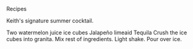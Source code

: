 Recipes

Keith's signature summer cocktail.

Two watermelon juice ice cubes
Jalapeño limeaid
Tequila
Crush the ice cubes into granita. Mix rest of ingredients. Light shake. Pour over ice. 
